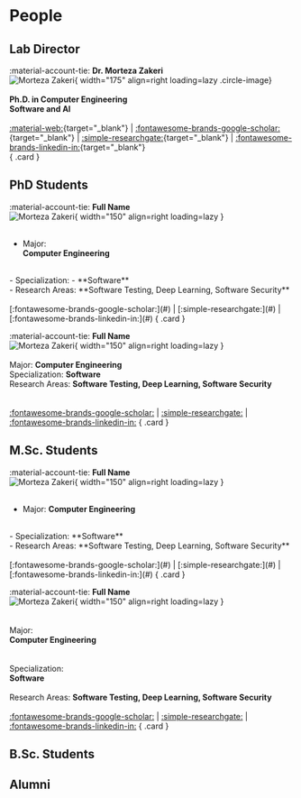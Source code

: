 # People


## Lab Director

<div class="grid" markdown>

:material-account-tie: __Dr. Morteza Zakeri__  
![Morteza Zakeri](images/people/zakeri.jpg){ width="175" align=right loading=lazy .circle-image}  
<br/>
**Ph.D. in Computer Engineering**
<br/>
**Software and AI**
<br/>
<br/>
[:material-web:](https://www.m-zakeri.ir/){target="_blank"}  | [:fontawesome-brands-google-scholar:](https://scholar.google.com/citations?user=km5DzwwAAAAJ&hl=en){target="_blank"} | [:simple-researchgate:](https://www.researchgate.net/profile/Morteza-Zakeri){target="_blank"} | [:fontawesome-brands-linkedin-in:](https://www.linkedin.com/in/mortazazakeri/){target="_blank"}  
{ .card }

</div>




## PhD Students

<div class="grid cards" markdown>

<!-- Card 1 -->
:material-account-tie: __Full Name__  
![Morteza Zakeri](images/people/account.png){ width="150" align=right loading=lazy }  
<br/>  
- Major:  
**Computer Engineering**  
<br/>  
- Specialization: 
- **Software**  
<br/>  
- Research Areas:  
**Software Testing, Deep Learning, Software Security**  
<br/>
<br/>
[:fontawesome-brands-google-scholar:](#) | [:simple-researchgate:](#) | [:fontawesome-brands-linkedin-in:](#)
{ .card }

<!-- Card 2 -->
:material-account-tie: __Full Name__  
![Morteza Zakeri](images/people/account.png){ width="150" align=right loading=lazy }  
<br/>
Major:
**Computer Engineering**
<br/>
Specialization:
**Software**
<br/>
Research Areas:
**Software Testing, Deep Learning, Software Security**  
<br/>
<br/>
[:fontawesome-brands-google-scholar:](#) | [:simple-researchgate:](#) | [:fontawesome-brands-linkedin-in:](#)
{ .card }

</div>



## M.Sc. Students

<div class="grid cards" markdown>

<!-- Card 1 -->
:material-account-tie: __Full Name__  
![Morteza Zakeri](images/people/account.png){ width="150" align=right loading=lazy }  
<br/>
- Major:
**Computer Engineering**
<br/>
- Specialization:
**Software**
<br/>
- Research Areas:
**Software Testing, Deep Learning, Software Security**  
<br/>
<br/>
[:fontawesome-brands-google-scholar:](#) | [:simple-researchgate:](#) | [:fontawesome-brands-linkedin-in:](#)
{ .card }

<!-- Card 2 -->
:material-account-tie: __Full Name__  
![Morteza Zakeri](images/people/account.png){ width="150" align=right loading=lazy }  
<br/>  
Major:  
**Computer Engineering**  
<br/>  
Specialization:  
**Software**  
<br/>
Research Areas:
**Software Testing, Deep Learning, Software Security**
<br/>
<br/>
[:fontawesome-brands-google-scholar:](#) | [:simple-researchgate:](#) | [:fontawesome-brands-linkedin-in:](#)
{ .card }

</div>


## B.Sc. Students



## Alumni

